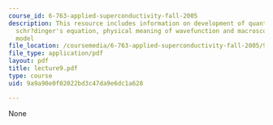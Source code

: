 ```yaml
---
course_id: 6-763-applied-superconductivity-fall-2005
description: This resource includes information on development of quantum mechanics,
  schr?dinger's equation, physical meaning of wavefunction and macroscopic quantum
  model
file_location: /coursemedia/6-763-applied-superconductivity-fall-2005/9a9a90e0f02022bd3c47da9e6dc1a628_lecture9.pdf
file_type: application/pdf
layout: pdf
title: lecture9.pdf
type: course
uid: 9a9a90e0f02022bd3c47da9e6dc1a628

---
```

None